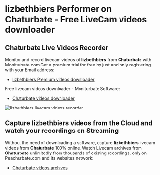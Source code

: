 # lizbethbiers Performer on Chaturbate - Free LiveCam videos downloader

## Chaturbate Live Videos Recorder

Monitor and record livecam videos of **lizbethbiers** from **Chaturbate** with Moniturbate.com
Get a premium trial for free by just and only registering with your Email address:
* [lizbethbiers Premium videos downloader](https://moniturbate.com/request-demo-licence-key.html)

Free livecam videos downloader - Moniturbate Software:
* [Chaturbate videos downloader](https://moniturbate.com/moniturbate-download-software.html)

![lizbethbiers livecam videos recorder](https://peachurnet.com/templates/moniturbate-software.png)


## Capture lizbethbiers videos from the Cloud and watch your recordings on Streaming

Without the need of downloading a software, capture **lizbethbiers** livecam videos from **Chaturbate** 100% online.
Watch Livecam archives from **Chaturbate** unlimitedly from thousands of existing recordings, only on Peachurbate.com and its websites network:
* [Chaturbate videos archives](https://peachurnet.com/)